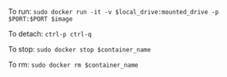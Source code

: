 
To run:
`sudo docker run -it -v $local_drive:mounted_drive -p $PORT:$PORT $image`

To detach:
`ctrl-p ctrl-q`

To stop:
`sudo docker stop $container_name`

To rm:
`sudo docker rm $container_name`

